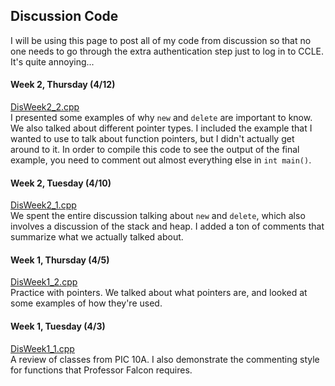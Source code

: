 ## Discussion Code

I will be using this page to post all of my code from discussion so that no one needs to go through the extra authentication step just to log in to CCLE. It's quite annoying... 


#### Week 2, Thursday (4/12)
<a href="Code/DisWeek2_2.cpp" download>DisWeek2_2.cpp</a><br>
I presented some examples of why `new` and `delete` are important to know. We also talked about different pointer types. I included the example that I wanted to use to talk about function pointers, but I didn't actually get around to it. In order to compile this code to see the output of the final example, you need to comment out almost everything else in `int main()`.

#### Week 2, Tuesday (4/10)
<a href="Code/DisWeek2_1.cpp" download>DisWeek2_1.cpp</a><br>
We spent the entire discussion talking about `new` and `delete`, which also involves a discussion of the stack and heap. I added a ton of comments that summarize what we actually talked about. 

#### Week 1, Thursday (4/5)
<a href="Code/DisWeek1_2.cpp" download>DisWeek1_2.cpp</a><br>
Practice with pointers. We talked about what pointers are, and looked at some examples of how they're used. 

#### Week 1, Tuesday (4/3)
<a href="Code/DisWeek1_1.cpp" download>DisWeek1_1.cpp</a><br>
A review of classes from PIC 10A. I also demonstrate the commenting style for functions that Professor Falcon requires. 

